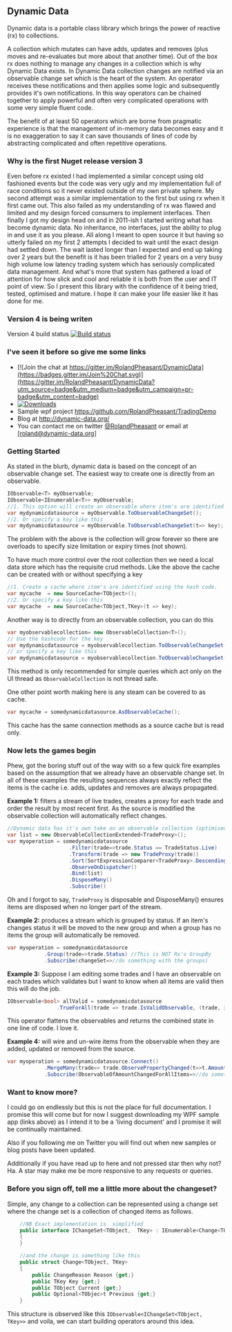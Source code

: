 ## Dynamic Data

Dynamic data is a portable class library which brings the power of reactive (rx) to collections.  

A collection which mutates can have adds, updates and removes (plus moves and re-evaluates but more about that another time). Out of the box rx does nothing to manage any changes in a collection which is why Dynamic Data exists.  In Dynamic Data collection changes are notified via an observable change set which is the heart of the system.  An operator receives these notifications and then applies some logic and subsequently provides it's own notifications. In this way operators can be chained together to apply powerful and often very complicated operations with some very simple fluent code.

The benefit of at least 50 operators which are borne from pragmatic experience is that the management of in-memory data becomes easy and it is no exaggeration to say it can save thousands of lines of code by abstracting complicated and often repetitive operations.

### Why is the first Nuget release version 3
Even before rx existed I had implemented a similar concept using old fashioned events but the code was very ugly and my implementation full of race conditions so it never existed outside of my own private sphere. My second attempt was a similar implementation to the first but using rx when it first came out. This also failed as my understanding of rx was flawed and limited and my design forced consumers to implement interfaces.  Then finally I got my design head on and in 2011-ish I started writing what has become dynamic data. No inheritance, no interfaces, just the ability to plug in and use it as you please.  All along I meant to open source it but having so utterly failed on my first 2 attempts I decided to wait until the exact design had settled down. The wait lasted longer than I expected and end up taking over 2 years but the benefit is it has been trialled for 2 years on a very busy high volume low latency trading system which has seriously complicated data management. And what's more that system has gathered a load of attention for how slick and cool and reliable it is both from the user and IT point of view. So I present this library with the confidence of it being tried, tested, optimised and mature. I hope it can make your life easier like it has done for me.

### Version 4 is being writen

Version 4 build status [![Build status]( https://ci.appveyor.com/api/projects/status/occtlji3iwinami5/branch/develop?svg=true)](https://ci.appveyor.com/project/RolandPheasant/DynamicData/branch/develop)


### I've seen it before so give me some links

- [![Join the chat at https://gitter.im/RolandPheasant/DynamicData](https://badges.gitter.im/Join%20Chat.svg)](https://gitter.im/RolandPheasant/DynamicData?utm_source=badge&utm_medium=badge&utm_campaign=pr-badge&utm_content=badge)
- [![Downloads](https://img.shields.io/nuget/dt/DynamicData.svg)](http://www.nuget.org/packages/DynamicData/)	
- Sample wpf project https://github.com/RolandPheasant/TradingDemo
- Blog at  http://dynamic-data.org/
- You can contact me on twitter  [@RolandPheasant](https://twitter.com/RolandPheasant) or email at [roland@dynamic-data.org]

### Getting Started

As stated in the blurb, dynamic data is based on the concept of an observable change set.  The easiest way to create one is directly from an observable.
```csharp
IObservable<T> myObservable;
IObservable<IEnumerable<T>> myObservable;
//1. This option will create an observable where item's are identified using the hash code.
var mydynamicdatasource = myObservable.ToObservableChangeSet();
//2. Or specify a key like this
var mydynamicdatasource = myObservable.ToObservableChangeSet(t=> key);
```
The problem with the above is the collection will grow forever so there are overloads to specify size limitation or expiry times (not shown). 

To have much more control over the root collection then we need a local data store which has the requisite crud methods. Like the above the cache can be created with or without specifying a key
```csharp
//1. Create a cache where item's are identified using the hash code.
var mycache  = new SourceCache<TObject>();
//2. Or specify a key like this
var mycache  = new SourceCache<TObject,TKey>(t => key);
```
Another way is to directly from an observable collection, you can do this
```csharp
var myobservablecollection= new ObservableCollection<T>();
// Use the hashcode for the key
var mydynamicdatasource = myobservablecollection.ToObservableChangeSet();
// or specify a key like this
var mydynamicdatasource = myobservablecollection.ToObservableChangeSet(t => t.Key);
```
This method is only recommended for simple queries which act only on the UI thread as ```ObservableCollection``` is not thread safe.

One other point worth making here is any steam can be covered to as cache.
```csharp
var mycache = somedynamicdatasource.AsObservableCache();
```
This cache has the same connection methods as a source cache but is read only.

### Now lets the games begin

Phew, got the boring stuff out of the way with so a few quick fire examples based on the assumption that we already have an observable change set. In all of these examples the resulting sequences always exactly reflect the items is the cache i.e. adds, updates and removes are always propagated.

**Example 1:** filters a stream of live trades, creates a proxy for each trade and order the result by most recent first. As the source is modified the observable collection will automatically reflect changes.

```csharp
//Dynamic data has it's own take on an observable collection (optimised for populating f
var list = new ObservableCollectionExtended<TradeProxy>();
var myoperation = somedynamicdatasource
					.Filter(trade=>trade.Status == TradeStatus.Live) 
					.Transform(trade => new TradeProxy(trade))
					.Sort(SortExpressionComparer<TradeProxy>.Descending(t => t.Timestamp))
					.ObserveOnDispatcher()
					.Bind(list) 
					.DisposeMany()
					.Subscribe()
```
Oh and I forgot to say, ```TradeProxy``` is disposable and DisposeMany() ensures items are disposed when no longer part of the stream.

**Example 2:** produces a stream which is grouped by status. If an item's changes status it will be moved to the new group and when a group has no items the group will automatically be removed.
```csharp
var myoperation = somedynamicdatasource
            .Group(trade=>trade.Status) //This is NOT Rx's GroupBy 
			.Subscribe(changeSet=>//do something with the groups)
```
**Example 3:** Suppose I am editing some trades and I have an observable on each trades which validates but I want to know when all items are valid then this will do the job.
```csharp
IObservable<bool> allValid = somedynamicdatasource
                .TrueForAll(trade => trade.IsValidObservable, (trade, isvalid) => isvalid)
```
This operator flattens the observables and returns the combined state in one line of code. I love it.

**Example 4:**  will wire and un-wire items from the observable when they are added, updated or removed from the source.
```csharp
var myoperation = somedynamicdatasource.Connect() 
			.MergeMany(trade=> trade.ObservePropertyChanged(t=>t.Amount))
			.Subscribe(ObservableOfAmountChangedForAllItems=>//do something with IObservable<PropChangedArg>)
```
### Want to know more?
I could go on endlessly but this is not the place for full documentation.  I promise this will come but for now I suggest downloading my WPF sample app (links above)  as I intend it to be a 'living document' and I promise it will be continually maintained. 

Also if you following me on Twitter you will find out when new samples or blog posts have been updated.

Additionally if you have read up to here and not pressed star then why not? Ha. A star may make me be more responsive to any requests or queries.

### Before you sign off, tell me a little more about the changeset?

Simple, any change to a collection can be represented using a change set where the change set is a collection of changed items as follows.

```csharp
	//NB Exact implementation is  simplified 
	public interface IChangeSet<TObject,  TKey> : IEnumerable<Change<TObject, TKey>>
    {
    }

	//and the change is something like this
	public struct Change<TObject, TKey>
	{
		public ChangeReason Reason {get;}
		public TKey Key {get;}
		public TObject Current {get;}
		public Optional<TObjec>t Previous {get;}
	}
```
This structure is observed like this ```IObservable<IChangeSet<TObject,  TKey>>``` and voila, we can start building operators around this idea.

